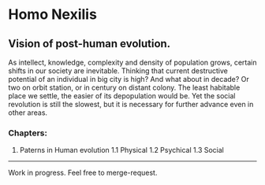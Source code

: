 # Homo Nexilis

## Vision of post-human evolution. 
As intellect, knowledge, complexity and density of population grows, certain shifts in our society are inevitable. Thinking that current destructive potential of an individual in big city is high? And what about in decade? Or two on orbit station, or in century on distant colony. The least habitable place we settle, the easier of its depopulation would be.
Yet the social revolution is still the slowest, but it is necessary for further advance even in other areas.

### Chapters:
1. Paterns in Human evolution
1.1 Physical
1.2 Psychical
1.3 Social

-----------------------------------------------------

Work in progress. Feel free to merge-request.
